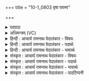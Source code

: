 +++
title = "10-1_0803 वृषा पवस्व"

+++
<details><summary>पदपाठः</summary>

वृ꣡षा꣢꣯। प꣣वस्व। धा꣡र꣢꣯या। म꣣रु꣡त्व꣢ते। च꣣। मत्सरः꣢। वि꣡श्वा꣢꣯। द꣡धा꣢꣯नः। ओ꣡ज꣢꣯सा। ८०३।
</details>

<details><summary>अधिमन्त्रम् (VC)</summary>

- पवमानः सोमः
- भृगुर्वारुणिर्जमदग्निर्भार्गवो वा
- गायत्री
- षड्जः
</details>

<details><summary>हिन्दी : आचार्य रामनाथ वेदालंकार - विषयः</summary>

प्रथम ऋचा की पूर्वार्चिक में ४६९ क्रमाङ्क पर परमात्मा के विषय में व्याख्या दी गयी थी। यहाँ आचार्य का विषय प्रदर्शित किया जा रहा है।
</details>

<details><summary>हिन्दी : आचार्य रामनाथ वेदालंकार - पदार्थः</summary>

पदार्थान्वयभाषाः -  हे पवमान सोम अर्थात् पवित्र करनेवाले आचार्य ! (वृषा) विद्या के वर्षक आप (धारया) ज्ञान-धारा से (पवस्व) शिष्यों को पवित्र कीजिए। (मरुत्वते) प्राणायाम का अभ्यास करनेवाले शिष्य के लिए (मत्सरः) ब्रह्मानन्द के स्रावक होइए। साथ ही (ओजसा) विद्या-बल,सदाचार-बल और ब्रह्मचर्य-बल से (विश्वा) सब शिष्यों को (दधानः) धारण कीजिए ॥१॥
</details>

<details><summary>हिन्दी : आचार्य रामनाथ वेदालंकार - भावार्थः</summary>

भावार्थभाषाः -  वही आचार्य होता है,जो शिष्यों को विद्या की धाराओं से स्नान कराता हुआ,उनका पिता के समान पालन करता हुआ उन्हें महान् पण्डित,तेजस्वी,ब्रह्मचारी,ब्रह्मानन्द में मग्न तथा सदाचारी बनाये ॥१॥
</details>

<details><summary>संस्कृत : आचार्य रामनाथ वेदालंकार - विषयः</summary>

तत्र प्रथमा ऋक् पूर्वार्चिके ४६९ क्रमाङ्के परमात्मविषये व्याख्याता। अत्राचार्यविषयः प्रदर्श्यते।
</details>

<details><summary>संस्कृत : आचार्य रामनाथ वेदालंकार - पदार्थः</summary>

पदार्थान्वयभाषाः -  हे पवमान सोम पावित्र्यसम्पादक आचार्य ! (वृषा) विद्यावर्षकः त्वम् (धारया) ज्ञानधारया (पवस्व) शिष्यान् पुनीहि। (मरुत्वते) प्राणायामाभ्यासिने शिष्याय (मत्सरः) ब्रह्मानन्दस्रावको भवेति शेषः। किञ्च, (ओजसा) विद्याबलेन सदाचारबलेन ब्रह्मचर्यबलेन च (विश्वा) विश्वान् शिष्यान्।[अत्र ‘सुपां सुलुक्०। अ० ७।१।३९’ इति शसः आकारादेशः।] (दधानः) धारयन् पुष्णंश्च भवेति शेषः ॥१॥
</details>

<details><summary>संस्कृत : आचार्य रामनाथ वेदालंकार - भावार्थः</summary>

भावार्थभाषाः -  स एवाचार्यो यः शिष्यान् विद्याधाराभिः स्नपयन् तान् पितृवत् पालयन् पण्डितप्रकाण्डांस्तेजस्विनो ब्रह्मचारिणो ब्रह्मानन्दमग्नान् सदाचारिणश्च कुर्यात् ॥१॥
</details>

<details><summary>संस्कृत : आचार्य रामनाथ वेदालंकार - पादटिप्पनी</summary>

टिप्पणी:   १. ऋ० ९।६५।१०,साम० ४६९।
</details>